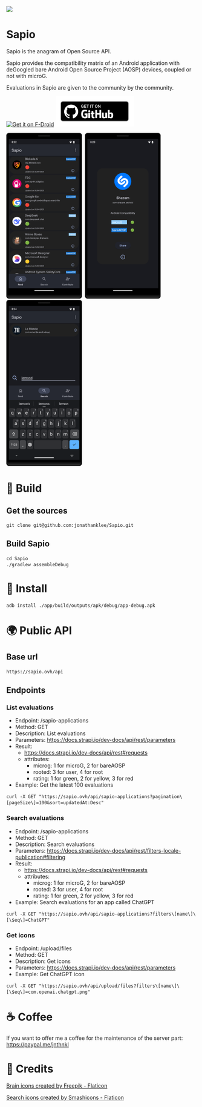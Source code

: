 <p align="left"><img src="https://github.com/jonathanklee/Sapio/blob/main/app/src/main/icon.png" width="200"/></p>

# Sapio

Sapio is the anagram of Open Source API.

Sapio provides the compatibility matrix of an Android application with deGoogled bare Android Open Source Project (AOSP) devices, coupled or not with microG.

Evaluations in Sapio are given to the community by the community.

[<img src="https://fdroid.gitlab.io/artwork/badge/get-it-on.png" alt="Get it on F-Droid" height="80">](https://f-droid.org/packages/com.klee.sapio/) [<img src="ghbadge.png" alt="Get it on GitHub" height="80">](https://github.com/jonathanklee/Sapio/releases)

<p><img src="https://github.com/jonathanklee/Sapio/blob/main/fastlane/metadata/android/en-US/images/phoneScreenshots/1.png" width="200"/>&nbsp&nbsp<img src="https://github.com/jonathanklee/Sapio/blob/main/fastlane/metadata/android/en-US/images/phoneScreenshots/2.png" width="200"/>&nbsp&nbsp<img src="https://github.com/jonathanklee/Sapio/blob/main/fastlane/metadata/android/en-US/images/phoneScreenshots/3.png" width="200"/>

# 🔨 Build
## Get the sources

```
git clone git@github.com:jonathanklee/Sapio.git
```
## Build Sapio
```
cd Sapio
./gradlew assembleDebug
````
# 📱 Install
```
adb install ./app/build/outputs/apk/debug/app-debug.apk
```

# :earth_africa: Public API

## Base url
```
https://sapio.ovh/api
```
## Endpoints

### List evaluations

- Endpoint: /sapio-applications
- Method: GET
- Description: List evaluations
- Parameters: https://docs.strapi.io/dev-docs/api/rest/parameters
- Result:
    - https://docs.strapi.io/dev-docs/api/rest#requests
    - attributes:
        - microg: 1 for microG, 2 for bareAOSP
        - rooted: 3 for user, 4 for root
        - rating: 1 for green, 2 for yellow, 3 for red
- Example: Get the latest 100 evaluations

```
curl -X GET "https://sapio.ovh/api/sapio-applications?pagination\[pageSize\]=100&sort=updatedAt:Desc"
```

### Search evaluations

- Endpoint: /sapio-applications
- Method: GET
- Description: Search evaluations
- Parameters: https://docs.strapi.io/dev-docs/api/rest/filters-locale-publication#filtering
- Result:
    - https://docs.strapi.io/dev-docs/api/rest#requests
    - attributes:
        - microg: 1 for microG, 2 for bareAOSP
        - rooted: 3 for user, 4 for root
        - rating: 1 for green, 2 for yellow, 3 for red
- Example: Search evaluations for an app called ChatGPT
 ```
 curl -X GET "https://sapio.ovh/api/sapio-applications?filters\[name\]\[\$eq\]=ChatGPT"
 ```

### Get icons

- Endpoint: /upload/files
- Method: GET
- Description: Get icons
- Parameters: https://docs.strapi.io/dev-docs/api/rest/parameters
- Example: Get ChatGPT icon
 ```
curl -X GET "https://sapio.ovh/api/upload/files?filters\[name\]\[\$eq\]=com.openai.chatgpt.png"
 ```

# ☕ Coffee

If you want to offer me a coffee for the maintenance of the server part: https://paypal.me/jnthnkl

# 👏 Credits

<a href="https://www.flaticon.com/free-icons/brain" title="brain icons">Brain icons created by Freepik - Flaticon</a>

<a href="https://www.flaticon.com/free-icons/search" title="search icons">Search icons created by Smashicons - Flaticon</a>
